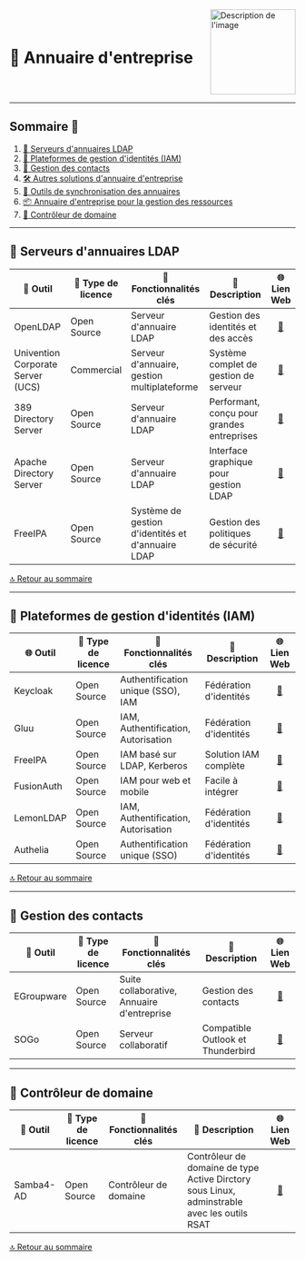 <div style="display: flex; align-items: center; justify-content: space-between;">
  <h1>📒 Annuaire d'entreprise</h1>
  <img src="img/switchtoopen1.png" alt="Description de l'image" width="150" height="150">
</div>

---

## Sommaire 📖 <a id="sommaire"></a>
1. [📂 Serveurs d'annuaires LDAP](#serveurs-ldap)
2. [🔐 Plateformes de gestion d'identités (IAM)](#gestion-identités)
3. [📇 Gestion des contacts](#gestion-des-contacts)
4. [🛠️ Autres solutions d'annuaire d'entreprise](#autres-solutions)
5. [🔄 Outils de synchronisation des annuaires](#synchronisation-annuaires)
6. [📦 Annuaire d'entreprise pour la gestion des ressources](#ressources)
7. [📂 Contrôleur de domaine](#domain-controller)
---

## 📂 Serveurs d'annuaires LDAP <a id="serveurs-ldap"></a>

| 🌟 **Outil** | 🔑 **Type de licence** | 🚀 **Fonctionnalités clés** | 📝 **Description** | 🌐 **Lien Web** |
|---|---|---|---|---|
| OpenLDAP | Open Source | Serveur d'annuaire LDAP | Gestion des identités et des accès | <div align="center"><a href="https://www.openldap.org/">🔗</a></div> |
| Univention Corporate Server (UCS) | Commercial | Serveur d'annuaire, gestion multiplateforme | Système complet de gestion de serveur | <div align="center"><a href="https://www.univention.com/products/ucs/">🔗</a></div> |
| 389 Directory Server | Open Source | Serveur d'annuaire LDAP | Performant, conçu pour grandes entreprises | <div align="center"><a href="https://directory.fedoraproject.org/">🔗</a></div> |
| Apache Directory Server | Open Source | Serveur d'annuaire LDAP | Interface graphique pour gestion LDAP | <div align="center"><a href="https://directory.apache.org/">🔗</a></div> |
| FreeIPA | Open Source | Système de gestion d'identités et d'annuaire LDAP | Gestion des politiques de sécurité | <div align="center"><a href="https://www.freeipa.org/">🔗</a></div> |

[🔝 Retour au sommaire](#sommaire)

---

## 🔐 Plateformes de gestion d'identités (IAM) <a id="gestion-identités"></a>

| 🌐 **Outil** | 🔑 **Type de licence** | 🚀 **Fonctionnalités clés** | 📝 **Description** | 🌐 **Lien Web** |
|---|---|---|---|---|
| Keycloak | Open Source | Authentification unique (SSO), IAM | Fédération d'identités | <div align="center"><a href="https://www.keycloak.org/">🔗</a></div> |
| Gluu | Open Source | IAM, Authentification, Autorisation | Fédération d'identités | <div align="center"><a href="https://www.gluu.org/">🔗</a></div> |
| FreeIPA | Open Source | IAM basé sur LDAP, Kerberos | Solution IAM complète | <div align="center"><a href="https://www.freeipa.org/">🔗</a></div> |
| FusionAuth | Open Source | IAM pour web et mobile | Facile à intégrer | <div align="center"><a href="https://fusionauth.io/">🔗</a></div> |
| LemonLDAP | Open Source | IAM, Authentification, Autorisation | Fédération d'identités | <div align="center"><a href="https://lemonldap-ng.org/">🔗</a></div> |
| Authelia | Open Source | Authentification unique (SSO) | Fédération d'identités | <div align="center"><a href="https://www.authelia.com/">🔗</a></div> |

[🔝 Retour au sommaire](#sommaire)

---

## 📇 Gestion des contacts <a id="gestion-des-contacts"></a>

| 📇 **Outil** | 🔑 **Type de licence** | 🚀 **Fonctionnalités clés** | 📝 **Description** | 🌐 **Lien Web** |
|---|---|---|---|---|
| EGroupware | Open Source | Suite collaborative, Annuaire d'entreprise | Gestion des contacts | <div align="center"><a href="https://www.egroupware.org/">🔗</a></div> |
| SOGo | Open Source | Serveur collaboratif | Compatible Outlook et Thunderbird | <div align="center"><a href="https://www.sogo.nu/">🔗</a></div> |

---

## 📂 Contrôleur de domaine <a id="domain-controller"></a>

| 🌟 **Outil** | 🔑 **Type de licence** | 🚀 **Fonctionnalités clés** | 📝 **Description** | 🌐 **Lien Web** |
|---|---|---|---|---|
| Samba4-AD | Open Source | Contrôleur de domaine | Contrôleur de domaine de type Active Dirctory sous Linux, adminstrable avec les outils RSAT | <div align="center"><a href="https://wiki.samba.org/index.php/Setting_up_Samba_as_an_Active_Directory_Domain_Controller">🔗</a></div> |

[🔝 Retour au sommaire](#sommaire)